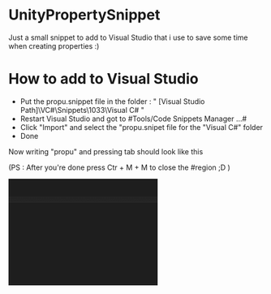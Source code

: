 # UnityPropertySnippet
Just a small snippet to add to Visual Studio that i use to save some time when creating properties :)

# How to add to Visual Studio
- Put the propu.snippet file in the folder : " [Visual Studio Path]\VC#\Snippets\1033\Visual C# "
- Restart Visual Studio and got to #Tools/Code Snippets Manager ...#
- Click "Import" and select the "propu.snipet file for the "Visual C#" folder
- Done

Now writing "propu" and pressing tab should look like this

(PS : After you're done press Ctr + M + M to close the #region ;D )

![Alt text](Preview.gif)
